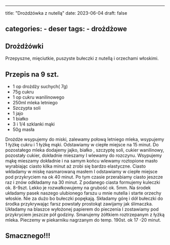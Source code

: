 

---
title: "Drożdżówka z nutellą"
date: 2023-06-04
draft: false

categories:
    - deser
tags:
    - drożdżowe
---

## Drożdżówki


Przepyszne, mięciutkie, puszyste bułeczki z nutellą i orzechami włoskimi.

## Przepis na 9 szt.


* 1 op drożdży suchych( 7g)
* 75g cukru
* 1 op cukru wanilinowego
* 250ml mleka letniego
* Szczypta soli
* 1 jajo
* 1 białko
* 3 i 1/4 szklanki mąki
* 50g masła

Drożdże wsypujemy do miski, zalewamy połową letniego mleka, wsypujemy 1 łyżkę cukru i 1 łyżkę mąki. 
Odstawiamy w ciepłe miejsce na 15 minut.
Do pozostałego mleka dodajemy jajko, białko , szczyptę soli, cukier wanilinowy, pozostały cukier, 
dokładnie mieszamy I wlewamy do rozczynu.
Wsypujemy mąkę mieszamy dokładnie i na samym końcu wlewamy roztopione masło wyrabiając ciasto kilka minut aż zrobi się bardzo elastyczne.
Ciasto wkładamy w miskę nasmarowaną masłem I odstawiamy w ciepłe miejsce pod przykryciem na ok 40 minut.
Po tym czasie przerabiamy ciasto jeszcze raz i znów odkładamy na 30 minut.
Z podanego ciasta formujemy kuleczki ok. 8-9szt.
Lekko je rozwałkowujemy na grubość ok. 5mm.
Na środek układamy pasek naszego ulubionego farszu u mnie nutella i starte orzechy włoskie.
Nie za dużo bo bułeczki popękają.
Składamy górę i dół bułeczki do środka przykrywając farsz powstały prostokąt zawijamy jak ślimaczka.
Układamy na blaszce wyłożonej papierem do pieczenia I zostawiamy pod przykryciem jeszcze pół godziny.
Smarujemy żółtkiem roztrzepanym z łyżką mleka.
Pieczemy w piekarniku nagrzanym do temp. 190st. ok 17 -20 minut.

## Smacznego!!! 